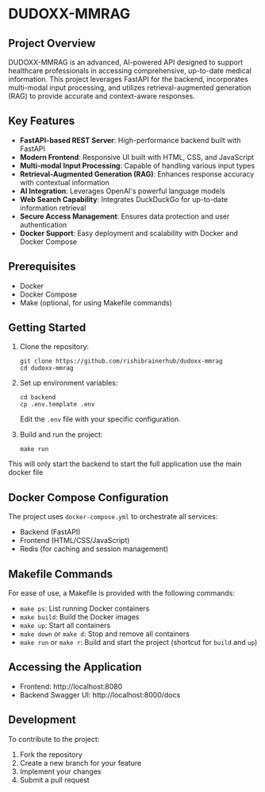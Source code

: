 # DUDOXX-MMRAG

## Project Overview

DUDOXX-MMRAG is an advanced, AI-powered API designed to support healthcare professionals in accessing comprehensive, up-to-date medical information. This project leverages FastAPI for the backend, incorporates multi-modal input processing, and utilizes retrieval-augmented generation (RAG) to provide accurate and context-aware responses.

## Key Features

- **FastAPI-based REST Server**: High-performance backend built with FastAPI
- **Modern Frontend**: Responsive UI built with HTML, CSS, and JavaScript
- **Multi-modal Input Processing**: Capable of handling various input types
- **Retrieval-Augmented Generation (RAG)**: Enhances response accuracy with contextual information
- **AI Integration**: Leverages OpenAI's powerful language models
- **Web Search Capability**: Integrates DuckDuckGo for up-to-date information retrieval
- **Secure Access Management**: Ensures data protection and user authentication
- **Docker Support**: Easy deployment and scalability with Docker and Docker Compose

## Prerequisites

- Docker
- Docker Compose
- Make (optional, for using Makefile commands)

## Getting Started

1. Clone the repository:
   ```
   git clone https://github.com/rishibrainerhub/dudoxx-mmrag
   cd dudoxx-mmrag
   ```

2. Set up environment variables:
   ```
   cd backend
   cp .env.template .env
   ```
   Edit the `.env` file with your specific configuration.

3. Build and run the project:
   ```
   make run
   ```
This will only start the backend to start the full application use the main docker file

## Docker Compose Configuration

The project uses `docker-compose.yml` to orchestrate all services:
- Backend (FastAPI)
- Frontend (HTML/CSS/JavaScript)
- Redis (for caching and session management)

## Makefile Commands

For ease of use, a Makefile is provided with the following commands:

- `make ps`: List running Docker containers
- `make build`: Build the Docker images
- `make up`: Start all containers
- `make down` or `make d`: Stop and remove all containers
- `make run` or `make r`: Build and start the project (shortcut for `build` and `up`)

## Accessing the Application

- Frontend: http://localhost:8080
- Backend Swagger UI: http://localhost:8000/docs

## Development

To contribute to the project:

1. Fork the repository
2. Create a new branch for your feature
3. Implement your changes
4. Submit a pull request

